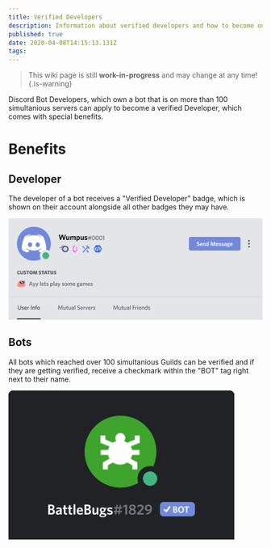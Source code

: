 ```yaml
---
title: Verified Developers
description: Information about verified developers and how to become one
published: true
date: 2020-04-08T14:15:13.131Z
tags: 
---
```


> This wiki page is still **work-in-progress** and may change at any time!
{.is-warning}



Discord Bot Developers, which own a bot that is on more than 100 simultanious servers can apply to become a verified Developer, which comes with special benefits.

# Benefits

## Developer
The developer of a bot receives a "Verified Developer" badge, which is shown on their account alongside all other badges they may have.

![verified_dev.png](/uploads/verified-developers/verified_dev.png)

## Bots
All bots which reached over 100 simultanious Guilds can be verified and if they are getting verified, receive a checkmark within the "BOT" tag right next to their name.

![verified_bot.png](/uploads/verified-developers/verified_bot.png)